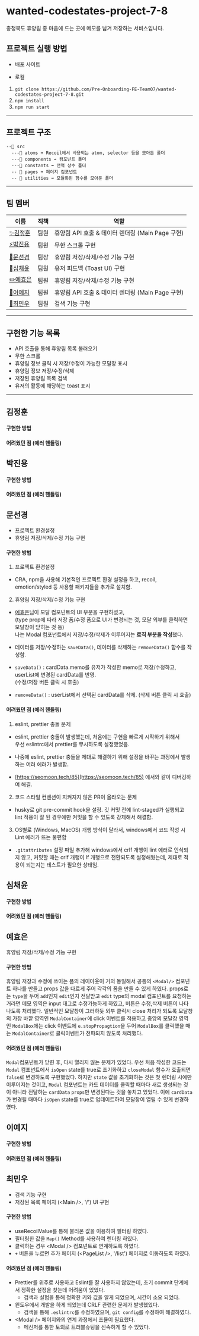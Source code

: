 # wanted-codestates-project-7-8

충청북도 휴양림 중 마음에 드는 곳에 메모를 남겨 저장하는 서비스입니다.

## 프로젝트 실행 방법

- 배포 사이트

- 로컬

1. `git clone https://github.com/Pre-Onboarding-FE-Team07/wanted-codestates-project-7-8.git`
2. `npm install`
3. `npm run start`

---

## 프로젝트 구조

```
--📁 src
  ---📁 atoms ➡ Recoil에서 사용되는 atom, selector 등을 모아둔 폴더
  ---📁 components ➡ 컴포넌트 폴더
  ---📁 constants ➡ 전역 상수 폴더
  -- 📁 pages ➡ 페이지 컴포넌트
  -- 📁 utilities ➡ 모듈화된 함수를 모아둔 폴더
```

---

## 팀 멤버

| 이름                                       | 직책 | 역할                                             |
| ------------------------------------------ | ---- | ------------------------------------------------ |
| [✨김정훈](https://github.com/jeonghun10)  | 팀원 | 휴양림 API 호출 & 데이터 렌더링 (Main Page 구현) |
| [⚡️박진용](https://github.com/jinyongp)   | 팀원 | 무한 스크롤 구현                                 |
| [🎨문선경](https://github.com/dev-seomoon) | 팀장 | 휴양림 저장/삭제/수정 기능 구현                  |
| [🚀심채윤](https://github.com/Lela12)      | 팀원 | 유저 피드백 (Toast UI) 구현                      |
| [✏️예효은](https://github.com/ye-yo)       | 팀원 | 휴양림 저장/삭제/수정 기능 구현                  |
| [🔨이예지](https://github.com/Lee-ye-ji)   | 팀원 | 휴양림 API 호출 & 데이터 렌더링 (Main Page 구현) |
| [🚚최민우](https://github.com/exxocism)    | 팀원 | 검색 기능 구현                                   |

---

## 구현한 기능 목록

- API 호출을 통해 휴양림 목록 불러오기
- 무한 스크롤
- 휴양림 정보 클릭 시 저장/수정이 가능한 모달창 표시
- 휴양림 정보 저장/수정/삭제
- 저장된 휴양림 목록 검색
- 유저의 활동에 해당하는 toast 표시

---

## 김정훈

#### 구현한 방법

#### 어려웠던 점 (에러 핸들링)

## 박진용

#### 구현한 방법

#### 어려웠던 점 (에러 핸들링)

## 문선경

- 프로젝트 환경설정
- 휴양림 저장/삭제/수정 기능 구현

#### 구현한 방법

1. 프로젝트 환경설정

  - CRA, npm을 사용해 기본적인 프로젝트 환경 설정을 하고,
  recoil, emotion/styled 등 사용할 패키지들을 추가로 설치함.

2. 휴양림 저장/삭제/수정 기능 구현

- [예효은](https://github.com/ye-yo)님이 모달 컴포넌트의 UI 부분을 구현하셨고,  
  (type prop에 따라 저장 폼/수정 폼으로 UI가 변경되는 것, 모달 외부를 클릭하면 모달창이 닫히는 것 등)  
  나는 Modal 컴포넌트에서 저장/수정/삭제가 이루어지는 **로직 부분을 작성**했다.  
  
- 데이터를 저장/수정하는 `saveData()`, 데이터를 삭제하는 `removeData()` 함수를 작성함.  

- `saveData()` : cardData.memo를 유저가 작성한 memo로 저장/수정하고, userList에 변경된 cardData를 반영.  
  (수정/저장 버튼 클릭 시 호출)  

- `removeData()` : userList에서 선택된 cardData를 삭제. 
  (삭제 버튼 클릭 시 호출)  

#### 어려웠던 점 (에러 핸들링)

1. eslint, prettier 충돌 문제

- eslint, prettier 충돌이 발생했는데, 처음에는 구현을 빠르게 시작하기 위해서  
  우선 eslintrc에서 prettier를 무시하도록 설정했었음.  
  
- 나중에 eslint, prettier 충돌을 제대로 해결하기 위해 설정을 바꾸는 과정에서 발생하는 여러 에러가 발생함.  

- [https://seomoon.tech/85](https://seomoon.tech/85) 에서와 같이 디버깅하여 해결.  

2. 코드 스타일 컨벤션이 지켜지지 않은 PR이 올라오는 문제

  - husky로 git pre-commit hook을 설정.
  깃 커밋 전에 lint-staged가 실행되고 lint 적용이 잘 된 경우에만 커밋을 할 수 있도록 강제해서 해결함.

3. OS별로 (Windows, MacOS) 개행 방식이 달라서, windows에서 코드 작성 시 Lint 에러가 뜨는 불편함

  - `.gitattributes` 설정 파일 추가해
  windows에서 crlf 개행이 lint 에러로 인식되지 않고, 커밋할 때는 crlf 개행이 lf 개행으로 전환되도록 설정해뒀는데, 제대로 적용이 되는지는 테스트가 필요한 상태임.

## 심채윤

#### 구현한 방법

#### 어려웠던 점 (에러 핸들링)

## 예효은

휴양림 저장/삭제/수정 기능 구현

#### 구현한 방법

휴양림 저장과 수정에 쓰이는 폼의 레이아웃이 거의 동일해서 공통의 `<Modal/>` 컴포넌트 하나를 만들고 props 값을 다르게 주어 각각의 폼을 만들 수 있게 하였다. props로는 `type`을 두어 `add`인지 `edit`인지 전달받고 `edit` type의 modal 컴포넌트를 요청하는 거라면 메모 영역은 input 태그로 수정가능하게 하였고, 버튼은 수정,삭제 버튼이 나타나도록 처리했다.
일반적인 모달창이 그러하듯 외부 클릭시 close 처리가 되도록 모달창의 가장 바깥 영역인 `ModalContainer`에 click 이벤트를 적용하고 중앙의 모달창 영역인 `ModalBox`에는 click 이벤트에 `e.stopPropagtion`을 두어 `ModalBox`를 클릭했을 때는 `ModalContainer`로 클릭이벤트가 전파되지 않도록 처리했다.

#### 어려웠던 점 (에러 핸들링)

`Modal`컴포넌트가 닫힌 후, 다시 열리지 않는 문제가 있었다. 우선 처음 작성한 코드는 `Modal` 컴포넌트에서 `isOpen` state를 true로 초기화하고 `closeModal` 함수가 호출되면 `false`로 변경하도록 구현했었다. 하지만 `state` 값을 초기화하는 것은 첫 렌더링 시에만 이루어지는 것이고, `Modal` 컴포넌트는 카드 데이터를 클릭할 때마다 새로 생성되는 것이 아니라 전달하는 `cardData` `props`만 변경된다는 것을 놓치고 있었다. 이에 `cardData`가 변경될 때마다 `isOpen` state를 true로 업데이트하여 모달창이 열릴 수 있게 변경하였다.

## 이예지

#### 구현한 방법

#### 어려웠던 점 (에러 핸들링)

## 최민우

- 검색 기능 구현
- 저장된 목록 페이지 (&lt;Main /&gt;, '/') UI 구현

#### 구현한 방법

- useRecoilValue를 통해 불러온 값을 이용하여 필터링 하였다.
- 필터링한 값을 `Map()` Method를 사용하여 렌더링 하였다.
- 클릭하는 경우 &lt;Modal /&gt; 컴포넌트로 연계하도록 하였다.
- `+` 버튼을 누르면 추가 페이지 (&lt;PageList /&gt;, '/list') 페이지로 이동하도록 하였다.

#### 어려웠던 점 (에러 핸들링)

- Prettier를 위주로 사용하고 Eslint를 잘 사용하지 않았는데, 초기 commit 단계에서 정확한 설정을 찾는데 어려움이 있었다.
  - 검색과 실험을 통해 정확한 키와 값을 알게 되었으며, 시간이 소요 되었다.
- 윈도우에서 개발을 하게 되었는데 CRLF 관련한 문제가 발생했었다.
  - 검색을 통해 `.eslintrc`를 수정하였으며, `git config`를 수정하여 해결하였다.
- &lt;Modal /&gt; 페이지와의 연계 과정에서 조율이 필요했다.
  - 메신저를 통한 토의로 트러블슈팅을 신속하게 할 수 있었다.
